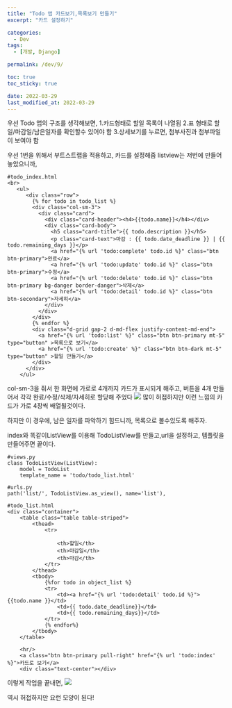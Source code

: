 ```yaml
---
title: "Todo 앱 카드보기,목록보기 만들기"
excerpt: "카드 설정하기"

categories:
  - Dev
tags:
  - [개발, Django]

permalink: /dev/9/

toc: true
toc_sticky: true

date: 2022-03-29
last_modified_at: 2022-03-29
---
```

우선 Todo 앱의 구조를 생각해보면,
1.카드형태로 할일 목록이 나열됨
2.표 형태로 할일/마감일/남은일자를 확인할수 있어야 함
3.상세보기를 누르면, 첨부사진과 첨부파일이 보여야 함

우선 1번을 위해서 부트스트랩을 적용하고, 카드를 설정해줌
listview는 저번에 만들어놓았으니까,

```
#todo_index.html
<br>
   <ul>
      <div class="row">
        {% for todo in todo_list %}
        <div class="col-sm-3">
          <div class="card">
            <div class="card-header"><h4>{{todo.name}}</h4></div>
            <div class="card-body">
              <h5 class="card-title">{{ todo.description }}</h5>
              <p class="card-text">마감 : {{ todo.date_deadline }} | {{ todo.remaining_days }}</p>
              <a href="{% url 'todo:complete' todo.id %}" class="btn btn-primary">완료</a>
              <a href="{% url 'todo:update' todo.id %}" class="btn btn-primary">수정</a>
              <a href="{% url 'todo:delete' todo.id %}" class="btn btn-primary bg-danger border-danger">삭제</a>
              <a href="{% url 'todo:detail' todo.id %}" class="btn btn-secondary">자세히</a>
            </div>
          </div>
        </div>
        {% endfor %}
        <div class="d-grid gap-2 d-md-flex justify-content-md-end">
          <a href="{% url 'todo:list' %}" class="btn btn-primary mt-5" type="button" >목록으로 보기</a>
          <a href="{% url 'todo:create' %}" class="btn btn-dark mt-5" type="button" >할일 만들기</a>
        </div>
      </div>
    </ul>
````
col-sm-3을 줘서 한 화면에 가로로 4개까지 카드가 표시되게 해주고, 버튼을 4개 만들어서 각각 완료/수정/삭제/자세히로 할당해 주었다
![](assets/images/posts_img/0afcc457-5f91-4261-9ce5-0b9a8685b980-image_2022-03-29_22-40-35.png)
많이 허접하지만 이런 느낌의 카드가 가로 4장씩 배열될것이다.

하지만 이 경우에, 남은 일자를 파악하기 힘드니까, 목록으로 볼수있도록 해주자.

index와 똑같이ListView를 이용해 TodoListView를 만들고,url을 설정하고, 템플릿을 만들어주면 끝이다.

```
#views.py
class TodoListView(ListView):
    model = TodoList
    template_name = 'todo/todo_list.html'
    
#urls.py 
path('list/', TodoListView.as_view(), name='list'),

#todo_list.html
<div class="container">
    <table class="table table-striped">
        <thead>
            <tr>

                <th>할일</th>
                <th>마감일</th>
                <th>마감</th>
            </tr>
        </thead>
        <tbody>
            {%for todo in object_list %}
            <tr>
                <td><a href="{% url 'todo:detail' todo.id %}">{{todo.name }}</td>
                <td>{{ todo.date_deadline}}</td>
                <td>{{ todo.remaining_days}}</td>
            </tr>
            {% endfor%}
        </tbody>
    </table>
    
    <hr/>
    <a class="btn btn-primary pull-right" href="{% url 'todo:index' %}">카드로 보기</a>
    <div class="text-center"></div>
````
이렇게 작업을 끝내면, 
![](/images/8f1a9886-83e6-47f6-93e7-f8090554c6f9-image_2022-03-29_22-46-12.png)

역시 허접하지만 요런 모양이 된다! 

